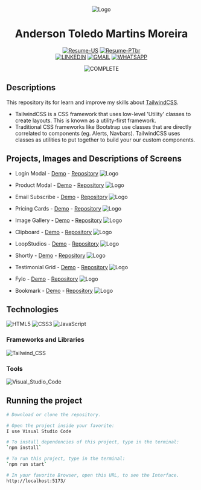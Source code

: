 <div align="center">

![Logo](./docs/logo/favicon.png)

# Anderson Toledo Martins Moreira

[![Resume-US](https://img.shields.io/badge/RESUME_US-3776AB?style=for-the-badge&logo=libreofficewriter&logoColor=white)](https://docs.google.com/document/d/1I8T4Mkb61NsTKN14ZbT1mnQKAc9LqiiPtgrYf9ayH1c/edit?usp=sharing)
[![Resume-PTbr](https://img.shields.io/badge/RESUME_PT_br-007C3C?style=for-the-badge&logo=libreofficewriter&logoColor=white)](https://docs.google.com/document/d/1vnFlRP3myxexgHk5Y6XaCKQGETPQwCygPZqGSblwCXg/edit?usp=sharing)
<br/>
[![LINKEDIN](https://img.shields.io/badge/Linkedin-0A66C2?style=for-the-badge&logo=linkedin&logoColor=white)](https://www.linkedin.com/in/atmmoreira)
[![GMAIL](https://img.shields.io/badge/Gmail-EE2624?style=for-the-badge&logo=gmail&logoColor=white)](mailto:atmmoreira.rj@gmail.com?subject=From%20GitHub&cc=atmmoreira.rj@gmail&body=Hi,%20there.%20Found%20you%20from%20GitHub.)
[![WHATSAPP](https://img.shields.io/badge/Whatsapp-34A853?style=for-the-badge&logo=whatsapp&logoColor=white)](https://api.whatsapp.com/send?phone=5521992890362)

</div>

<div align="center">

![COMPLETE](https://img.shields.io/badge/COMPLETE-7ED321?style=for-the-badge&logo=cachet&logoColor=white)

</div>

## Descriptions

This repository its for learn and improve my skills about [TailwindCSS](https://tailwindcss.com/).

- TailwindCSS is a CSS framework that uses low-level 'Utility' classes to create layouts. This is known as a utility-first framework.
- Traditional CSS frameworks like Bootstrap use classes that are directly correlated to components (eg. Alerts, Navbars). TailwindCSS uses classes as utilities to put together to build your our custom components.

## Projects, Images and Descriptions of Screens

- Login Modal - [Demo](https://atmm.dev/courses/tailwindcss/login-modal/) - [Repository](./mini-projects/login-modal)
  ![Logo](./docs/layout/login-modal.png)

- Product Modal - [Demo](https://atmm.dev/courses/tailwindcss/product-modal/) - [Repository](./mini-projects/product-modal)
  ![Logo](./docs/layout/product-modal.png)

- Email Subscribe - [Demo](https://atmm.dev/courses/tailwindcss/email-subscribe/) - [Repository](./mini-projects/email-subscribe)
  ![Logo](./docs/layout/email-subscribe.png)

- Pricing Cards - [Demo](https://atmm.dev/courses/tailwindcss/pricing-cards/) - [Repository](./mini-projects/pricing-cards)
  ![Logo](./docs/layout/pricing-cards.png)

- Image Gallery - [Demo](https://atmm.dev/courses/tailwindcss/image-gallery/) - [Repository](./mini-projects/image-gallery)
  ![Logo](./docs/layout/image-gallery.png)

- Clipboard - [Demo](https://atmm.dev/courses/tailwindcss/clipboard/) - [Repository](./web-projects/clipboard)
  ![Logo](./docs/layout/clipboard.png)

- LoopStudios - [Demo](https://atmm.dev/courses/tailwindcss/loopstudios/) - [Repository](./web-projects/loopstudios)
  ![Logo](./docs/layout/loopstudios.png)

- Shortly - [Demo](https://atmm.dev/courses/tailwindcss/shortly/) - [Repository](./web-projects/shortly)
  ![Logo](./docs/layout/shortly.png)

- Testimonial Grid - [Demo](https://atmm.dev/courses/tailwindcss/testimonial-grid/) - [Repository](./web-projects/testimonial-grid/)
  ![Logo](./docs/layout/testmonial-grid.png)

- Fylo - [Demo](https://atmm.dev/courses/tailwindcss/fylo/) - [Repository](./web-projects/fylo/)
  ![Logo](./docs/layout/fylo.png)

- Bookmark - [Demo](https://atmm.dev/courses/tailwindcss/bookmark/) - [Repository](./web-projects/bookmark/)
  ![Logo](./docs/layout/bookmark.png)

</div>

## Technologies

<!--
References for Create budgets :: https://shields.io/category/build
Icons: https://simpleicons.org/
-->

![HTML5](https://img.shields.io/badge/HTML5-E34F26?style=for-the-badge&logo=html5&logoColor=white)
![CSS3](https://img.shields.io/badge/CSS3-1572B6?style=for-the-badge&logo=css&logoColor=white)
![JavaScript](https://img.shields.io/badge/JavaScript-323330?style=for-the-badge&logo=javascript&logoColor=F7DF1E)

### Frameworks and Libraries

![Tailwind_CSS](https://img.shields.io/badge/Tailwind_CSS-38B2AC?style=for-the-badge&logo=tailwind-css&logoColor=white)

### Tools

![Visual_Studio_Code](https://img.shields.io/badge/Visual_Studio_Code-0078D4?style=for-the-badge&logo=visual%20studio%20code&logoColor=white)

## Running the project

```bash
# Download or clone the repository.

# Open the project inside your favorite:
I use Visual Studio Code

# To install dependencies of this project, type in the terminal:
`npm install`

# To run this project, type in the terminal:
`npm run start`

# In your favorite Browser, open this URL, to see the Interface.
http://localhost:5173/
```
